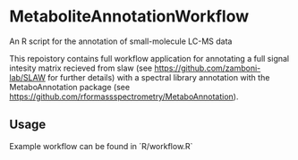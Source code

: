# MetaboliteAnnotationWorkflow
An R script for the annotation of small-molecule LC-MS data

This repoistory contains full workflow application for annotating a full signal intesity matrix recieved from slaw (see https://github.com/zamboni-lab/SLAW for further details) 
with a spectral library annotation with the MetaboAnnotation package (see https://github.com/rformassspectrometry/MetaboAnnotation).

## Usage

Example workflow can be found in ´R/workflow.R`


